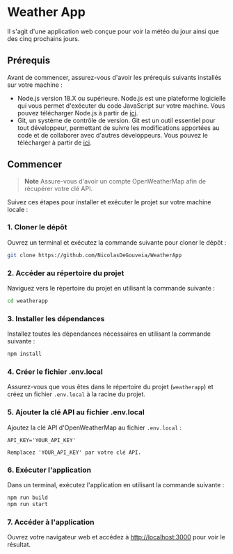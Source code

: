 # Weather App

Il s'agit d'une application web conçue pour voir la météo du jour ainsi que des cinq prochains jours.

## Prérequis

Avant de commencer, assurez-vous d'avoir les prérequis suivants installés sur votre machine :

- Node.js version 18.X ou supérieure. Node.js est une plateforme logicielle qui vous permet d'exécuter du code JavaScript sur votre machine. Vous pouvez télécharger Node.js à partir de [ici](https://nodejs.org/en/download/).
- Git, un système de contrôle de version. Git est un outil essentiel pour tout développeur, permettant de suivre les modifications apportées au code et de collaborer avec d'autres développeurs. Vous pouvez le télécharger à partir de [ici](https://git-scm.com/downloads).


## Commencer

> **Note**
> Assure-vous d'avoir un compte OpenWeatherMap afin de récupérer votre clé API.



Suivez ces étapes pour installer et exécuter le projet sur votre machine locale :

### 1. Cloner le dépôt

Ouvrez un terminal et exécutez la commande suivante pour cloner le dépôt :

```bash
git clone https://github.com/NicolasDeGouveia/WeatherApp
```

### 2. Accéder au répertoire du projet

Naviguez vers le répertoire du projet en utilisant la commande suivante :

```bash
cd weatherapp
```

### 3. Installer les dépendances

Installez toutes les dépendances nécessaires en utilisant la commande suivante :

```bash
npm install
```

### 4. Créer le fichier .env.local

Assurez-vous que vous êtes dans le répertoire du projet (`weatherapp`) et créez un fichier `.env.local` à la racine du projet.

### 5. Ajouter la clé API au fichier .env.local

Ajoutez la clé API d'OpenWeatherMap au fichier `.env.local` :

```plaintext
API_KEY='YOUR_API_KEY'

Remplacez 'YOUR_API_KEY' par votre clé API.
```


### 6. Exécuter l'application

 Dans un terminal, exécutez l'application en utilisant la commande suivante :

```bash
npm run build
npm run start
```

### 7. Accéder à l'application

Ouvrez votre navigateur web et accédez à [http://localhost:3000](http://localhost:3000) pour voir le résultat.
